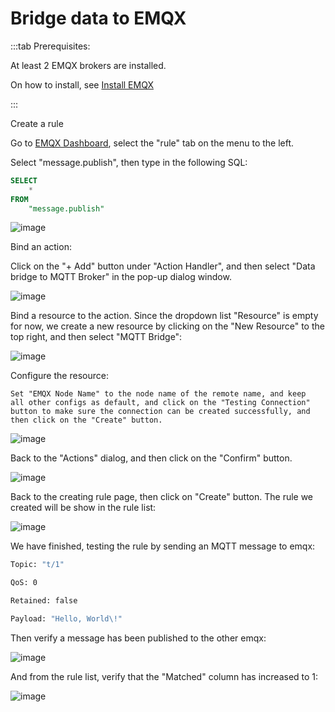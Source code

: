 # Bridge data to EMQX

:::tab Prerequisites:

At least 2 EMQX brokers are installed. 

On how to install, see [Install EMQX](../getting-started/install-ee.md)

:::

Create a rule

Go to [EMQX Dashboard](http://127.0.0.1:18083/#/rules), select the "rule" tab on the menu to the left.

Select "message.publish", then type in the following SQL:

```sql
SELECT
    *
FROM
    "message.publish"
```

![image](./assets/rule-engine/mysql_sql_1.png)

Bind an action:

Click on the "+ Add" button under "Action Handler", and then select
"Data bridge to MQTT Broker" in the pop-up dialog window.

![image](./assets/rule-engine/mqtt_action_0.png)

Bind a resource to the action. Since the dropdown list "Resource" is
    empty for now, we create a new resource by clicking on the "New
    Resource" to the top right, and then select "MQTT Bridge":

![image](./assets/rule-engine/mqtt_action_1.png)

Configure the resource:
```
Set "EMQX Node Name" to the node name of the remote name, and keep
all other configs as default, and click on the "Testing Connection"
button to make sure the connection can be created successfully, and
then click on the "Create" button.
```
![image](./assets/rule-engine/rpc_resource_0.png)

Back to the "Actions" dialog, and then click on the "Confirm"
    button.

![image](./assets/rule-engine/rpc_action_2.png)

Back to the creating rule page, then click on "Create" button. The
    rule we created will be show in the rule list:

![image](./assets/rule-engine/rpc_rule_overview_0.png)

We have finished, testing the rule by sending an MQTT message to
    emqx:

```bash
Topic: "t/1"

QoS: 0

Retained: false

Payload: "Hello, World\!"
```

Then verify a message has been published to the other emqx:

![image](./assets/rule-engine/rpc_result.png)

And from the rule list, verify that the "Matched" column has increased
to 1:

![image](./assets/rule-engine/rpc_rule_overview_1.png)


